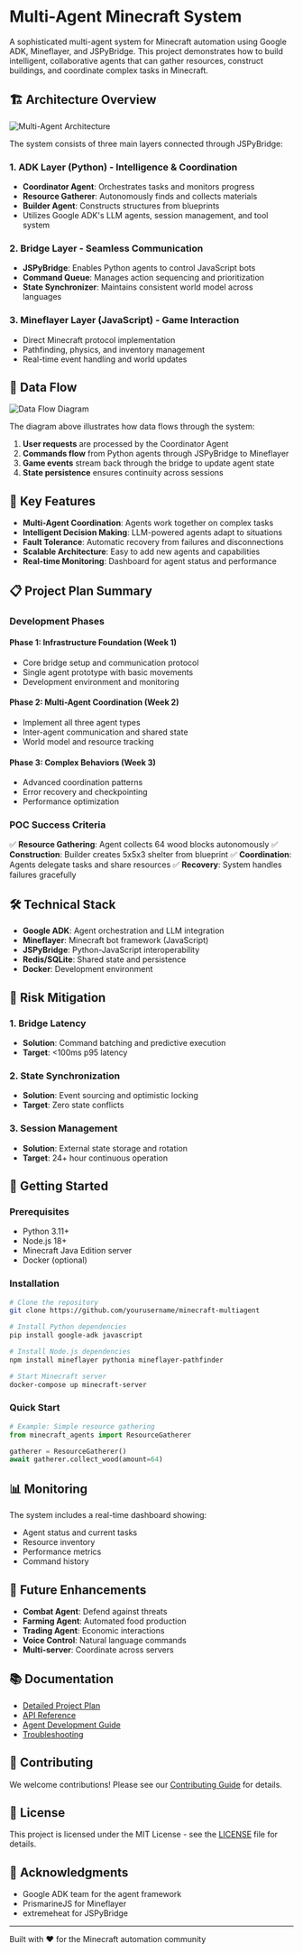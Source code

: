 # Multi-Agent Minecraft System

A sophisticated multi-agent system for Minecraft automation using Google ADK, Mineflayer, and JSPyBridge. This project demonstrates how to build intelligent, collaborative agents that can gather resources, construct buildings, and coordinate complex tasks in Minecraft.

## 🏗️ Architecture Overview

![Multi-Agent Architecture](docs/diagrams/minecraft_multiagent_architecture.png)

The system consists of three main layers connected through JSPyBridge:

### 1. **ADK Layer (Python)** - Intelligence & Coordination
- **Coordinator Agent**: Orchestrates tasks and monitors progress
- **Resource Gatherer**: Autonomously finds and collects materials
- **Builder Agent**: Constructs structures from blueprints
- Utilizes Google ADK's LLM agents, session management, and tool system

### 2. **Bridge Layer** - Seamless Communication
- **JSPyBridge**: Enables Python agents to control JavaScript bots
- **Command Queue**: Manages action sequencing and prioritization
- **State Synchronizer**: Maintains consistent world model across languages

### 3. **Mineflayer Layer (JavaScript)** - Game Interaction
- Direct Minecraft protocol implementation
- Pathfinding, physics, and inventory management
- Real-time event handling and world updates

## 🔄 Data Flow

![Data Flow Diagram](docs/diagrams/data_flow_diagram.png)

The diagram above illustrates how data flows through the system:
1. **User requests** are processed by the Coordinator Agent
2. **Commands flow** from Python agents through JSPyBridge to Mineflayer
3. **Game events** stream back through the bridge to update agent state
4. **State persistence** ensures continuity across sessions

## 🚀 Key Features

- **Multi-Agent Coordination**: Agents work together on complex tasks
- **Intelligent Decision Making**: LLM-powered agents adapt to situations
- **Fault Tolerance**: Automatic recovery from failures and disconnections
- **Scalable Architecture**: Easy to add new agents and capabilities
- **Real-time Monitoring**: Dashboard for agent status and performance

## 📋 Project Plan Summary

### Development Phases

#### Phase 1: Infrastructure Foundation (Week 1)
- Core bridge setup and communication protocol
- Single agent prototype with basic movements
- Development environment and monitoring

#### Phase 2: Multi-Agent Coordination (Week 2)
- Implement all three agent types
- Inter-agent communication and shared state
- World model and resource tracking

#### Phase 3: Complex Behaviors (Week 3)
- Advanced coordination patterns
- Error recovery and checkpointing
- Performance optimization

### POC Success Criteria

✅ **Resource Gathering**: Agent collects 64 wood blocks autonomously
✅ **Construction**: Builder creates 5x5x3 shelter from blueprint
✅ **Coordination**: Agents delegate tasks and share resources
✅ **Recovery**: System handles failures gracefully

## 🛠️ Technical Stack

- **Google ADK**: Agent orchestration and LLM integration
- **Mineflayer**: Minecraft bot framework (JavaScript)
- **JSPyBridge**: Python-JavaScript interoperability
- **Redis/SQLite**: Shared state and persistence
- **Docker**: Development environment

## 🔧 Risk Mitigation

### 1. Bridge Latency
- **Solution**: Command batching and predictive execution
- **Target**: <100ms p95 latency

### 2. State Synchronization
- **Solution**: Event sourcing and optimistic locking
- **Target**: Zero state conflicts

### 3. Session Management
- **Solution**: External state storage and rotation
- **Target**: 24+ hour continuous operation

## 🚦 Getting Started

### Prerequisites
- Python 3.11+
- Node.js 18+
- Minecraft Java Edition server
- Docker (optional)

### Installation
```bash
# Clone the repository
git clone https://github.com/yourusername/minecraft-multiagent

# Install Python dependencies
pip install google-adk javascript

# Install Node.js dependencies
npm install mineflayer pythonia mineflayer-pathfinder

# Start Minecraft server
docker-compose up minecraft-server
```

### Quick Start
```python
# Example: Simple resource gathering
from minecraft_agents import ResourceGatherer

gatherer = ResourceGatherer()
await gatherer.collect_wood(amount=64)
```

## 📊 Monitoring

The system includes a real-time dashboard showing:
- Agent status and current tasks
- Resource inventory
- Performance metrics
- Command history

## 🔮 Future Enhancements

- **Combat Agent**: Defend against threats
- **Farming Agent**: Automated food production
- **Trading Agent**: Economic interactions
- **Voice Control**: Natural language commands
- **Multi-server**: Coordinate across servers

## 📚 Documentation

- [Detailed Project Plan](PROJECT_PLAN.md)
- [API Reference](docs/api.md)
- [Agent Development Guide](docs/agents.md)
- [Troubleshooting](docs/troubleshooting.md)

## 🤝 Contributing

We welcome contributions! Please see our [Contributing Guide](CONTRIBUTING.md) for details.

## 📄 License

This project is licensed under the MIT License - see the [LICENSE](LICENSE) file for details.

## 🙏 Acknowledgments

- Google ADK team for the agent framework
- PrismarineJS for Mineflayer
- extremeheat for JSPyBridge

---

Built with ❤️ for the Minecraft automation community
